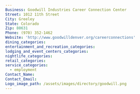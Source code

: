 ```yaml
---
Business: Goodwill Industries Career Connection Center
Street: 1012 11th Street
City: Greeley
State: Colorado
Zip: 80631
Phone: (970) 352-1462
Website: 'http://www.goodwilldenver.org/careerconnections'
dining_categories:
entertainment_and_recreation_categories:
lodging_and_event_centers_categories:
nightlife_categories:
retail_categories:
service_categories:
  - employment
Contact_Name:
Contact_Email:
Logo_image_path: /assets/images/directory/goodwill.png
---
```



